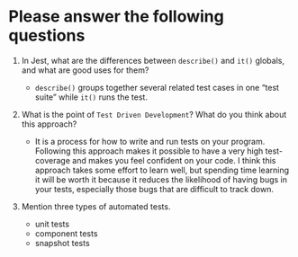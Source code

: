 # Please answer the following questions

1.  In Jest, what are the differences between `describe()` and `it()` globals, and what are good uses for them?

    - `describe()` groups together several related test cases in one “test suite” while `it()` runs the test.

2.  What is the point of `Test Driven Development`? What do you think about this approach?

    - It is a process for how to write and run tests on your program. Following this approach makes it possible to have a very high test-coverage and makes you feel confident on your code. I think this approach takes some effort to learn well, but spending time learning it will be worth it because it reduces the likelihood of having bugs in your tests, especially those bugs that are difficult to track down.

3.  Mention three types of automated tests.
    - unit tests
    - component tests
    - snapshot tests
